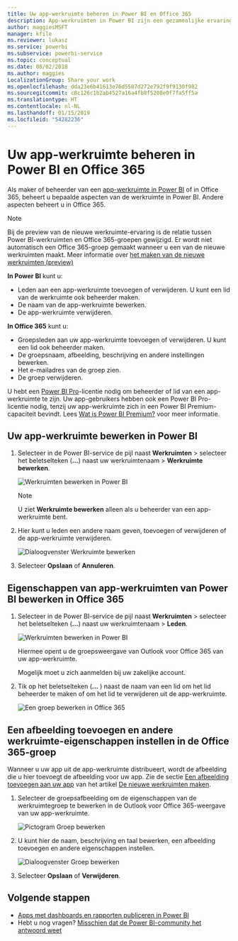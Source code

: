 ```yaml
---
title: Uw app-werkruimte beheren in Power BI en Office 365
description: App-werkruimten in Power BI zijn een gezamenlijke ervaring die is gebouwd op Office 365-groepen. Beheer uw app-werkruimten in Power BI en ook in Office 365.
author: maggiesMSFT
manager: kfile
ms.reviewer: lukasz
ms.service: powerbi
ms.subservice: powerbi-service
ms.topic: conceptual
ms.date: 08/02/2018
ms.author: maggies
LocalizationGroup: Share your work
ms.openlocfilehash: dda23e6b41613e76d5507d272e792f9f9130f982
ms.sourcegitcommit: c8c126c1b2ab4527a16a4fb8f5208e0f7fa5ff5a
ms.translationtype: HT
ms.contentlocale: nl-NL
ms.lasthandoff: 01/15/2019
ms.locfileid: "54282236"
---
```

# <a name="manage-your-app-workspace-in-power-bi-and-office-365"></a>Uw app-werkruimte beheren in Power BI en Office 365
Als maker of beheerder van een [app-werkruimte in Power BI](service-create-distribute-apps.md) of in Office 365, beheert u bepaalde aspecten van de werkruimte in Power BI. Andere aspecten beheert u in Office 365. 

> [!NOTE]
> Bij de preview van de nieuwe werkruimte-ervaring is de relatie tussen Power BI-werkruimten en Office 365-groepen gewijzigd. Er wordt niet automatisch een Office 365-groep gemaakt wanneer u een van de nieuwe werkruimten maakt. Meer informatie over [het maken van de nieuwe werkruimten (preview)](service-create-the-new-workspaces.md)

**In Power BI** kunt u:

* Leden aan een app-werkruimte toevoegen of verwijderen. U kunt een lid van de werkruimte ook beheerder maken.
* De naam van de app-werkruimte bewerken.
* De app-werkruimte verwijderen.

**In Office 365** kunt u:

* Groepsleden aan uw app-werkruimte toevoegen of verwijderen. U kunt een lid ook beheerder maken.
* De groepsnaam, afbeelding, beschrijving en andere instellingen bewerken.
* Het e-mailadres van de groep zien.
* De groep verwijderen.

U hebt een [Power BI Pro](service-features-license-type.md)-licentie nodig om beheerder of lid van een app-werkruimte te zijn. Uw app-gebruikers hebben ook een Power BI Pro-licentie nodig, tenzij uw app-werkruimte zich in een Power BI Premium-capaciteit bevindt. Lees [Wat is Power BI Premium?](service-premium.md) voor meer informatie.

## <a name="edit-your-app-workspace-in-power-bi"></a>Uw app-werkruimte bewerken in Power BI
1. Selecteer in de Power BI-service de pijl naast **Werkruimten** > selecteer het beletselteken (**…**) naast uw werkruimtenaam > **Werkruimte bewerken**. 
   
   ![Werkruimten bewerken in Power BI](media/service-manage-app-workspace-in-power-bi-and-office-365/power-bi-app-ellipsis.png)
   
   > [!NOTE]
   > U ziet **Werkruimte bewerken** alleen als u beheerder van een app-werkruimte bent.
   > 
   > 
2. Hier kunt u leden een andere naam geven, toevoegen of verwijderen of de app-werkruimte verwijderen. 
   
   ![Dialoogvenster Werkruimte bewerken](media/service-manage-app-workspace-in-power-bi-and-office-365/power-bi-app-edit-workspace.png)
3. Selecteer **Opslaan** of **Annuleren**.

## <a name="edit-power-bi-app-workspace-properties-in-office-365"></a>Eigenschappen van app-werkruimten van Power BI bewerken in Office 365
1. Selecteer in de Power BI-service de pijl naast **Werkruimten** > selecteer het beletselteken (**…**) naast uw werkruimtenaam > **Leden**. 
   
   ![Werkruimten bewerken in Power BI](media/service-manage-app-workspace-in-power-bi-and-office-365/power-bi-app-ellipsis.png)
   
   Hiermee opent u de groepsweergave van Outlook voor Office 365 van uw app-werkruimte.
   
   Mogelijk moet u zich aanmelden bij uw zakelijke account.
2. Tik op het beletselteken (**...** ) naast de naam van een lid om het lid beheerder te maken of om het lid te verwijderen uit de app-werkruimte. 
   
   ![Een groep bewerken in Office 365](media/service-manage-app-workspace-in-power-bi-and-office-365/pbi_managegroupo365.png)

## <a name="add-an-image-and-set-other-workspace-properties-in-the-office-365-group"></a>Een afbeelding toevoegen en andere werkruimte-eigenschappen instellen in de Office 365-groep
Wanneer u uw app uit de app-werkruimte distribueert, wordt de afbeelding die u hier toevoegt de afbeelding voor uw app. Zie de sectie [Een afbeelding toevoegen aan uw app](service-create-workspaces.md#add-an-image-to-your-office-365-app-workspace-optional) van het artikel [De nieuwe werkruimten maken](service-create-workspaces.md).

1. Selecteer de groepsafbeelding om de eigenschappen van de werkruimtegroep te bewerken in de Outlook voor Office 365-weergave van uw app-werkruimte.
   
   ![Pictogram Groep bewerken](media/service-manage-app-workspace-in-power-bi-and-office-365/pbi_editgroupo365.png)
2. U kunt hier de naam, beschrijving en taal bewerken, een afbeelding toevoegen en andere eigenschappen instellen.
   
   ![Dialoogvenster Groep bewerken](media/service-manage-app-workspace-in-power-bi-and-office-365/pbi_editgrpo365dialog.png)
3. Selecteer **Opslaan** of **Verwijderen**.

## <a name="next-steps"></a>Volgende stappen
* [Apps met dashboards en rapporten publiceren in Power BI](service-create-distribute-apps.md)
* Hebt u nog vragen? [Misschien dat de Power BI-community het antwoord weet](http://community.powerbi.com/)

